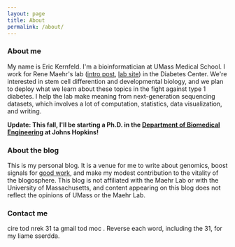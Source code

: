 ```yaml
---
layout: page
title: About
permalink: /about/
---
```


### About me

My name is Eric Kernfeld. I'm a bioinformatician at UMass Medical School. I work for Rene Maehr's lab ([intro post](https://ekernf01.github.io/about_maehrlab), [lab site](http://maehrlab.net/)) in the Diabetes Center. We're interested in stem cell differention and developmental biology, and we plan to deploy what we learn about these topics in the fight against type 1 diabetes. I help the lab make meaning from next-generation sequencing datasets, which involves a lot of computation, statistics, data visualization, and writing.

**Update: This fall, I'll be starting a Ph.D. in the [Department of Biomedical Engineering](https://www.bme.jhu.edu/) at Johns Hopkins!**

### About the blog

This is my personal blog. It is a venue for me to write about genomics, boost signals for [good work](https://ekernf01.github.io/blogroll), and make my modest contribution to the vitality of the blogosphere. This blog is not affiliated with the Maehr Lab or with the University of Massachusetts, and content appearing on this blog does not reflect the opinions of UMass or the Maehr Lab. 

### Contact me

cire tod nrek 31 ta gmail tod moc . Reverse each word, including the 31, for my liame sserdda. 
